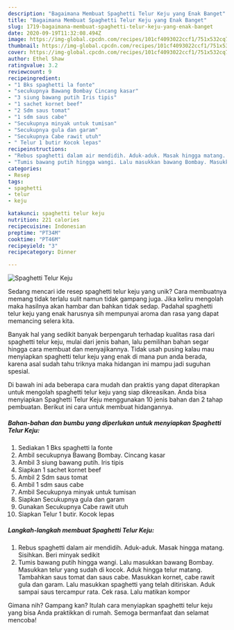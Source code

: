 ```yaml
---
description: "Bagaimana Membuat Spaghetti Telur Keju yang Enak Banget"
title: "Bagaimana Membuat Spaghetti Telur Keju yang Enak Banget"
slug: 1719-bagaimana-membuat-spaghetti-telur-keju-yang-enak-banget
date: 2020-09-19T11:32:08.494Z
image: https://img-global.cpcdn.com/recipes/101cf4093022ccf1/751x532cq70/spaghetti-telur-keju-foto-resep-utama.jpg
thumbnail: https://img-global.cpcdn.com/recipes/101cf4093022ccf1/751x532cq70/spaghetti-telur-keju-foto-resep-utama.jpg
cover: https://img-global.cpcdn.com/recipes/101cf4093022ccf1/751x532cq70/spaghetti-telur-keju-foto-resep-utama.jpg
author: Ethel Shaw
ratingvalue: 3.2
reviewcount: 9
recipeingredient:
- "1 Bks spaghetti la fonte"
- "secukupnya Bawang Bombay Cincang kasar"
- "3 siung bawang putih Iris tipis"
- "1 sachet kornet beef"
- "2 Sdm saus tomat"
- "1 sdm saus cabe"
- "Secukupnya minyak untuk tumisan"
- "Secukupnya gula dan garam"
- "Secukupnya Cabe rawit utuh"
- " Telur 1 butir Kocok lepas"
recipeinstructions:
- "Rebus spaghetti dalam air mendidih. Aduk-aduk. Masak hingga matang. Sisihkan. Beri minyak sedikit"
- "Tumis bawang putih hingga wangi. Lalu masukkan bawang Bombay. Masukkan telur yang sudah di kocok. Aduk hingga telur matang. Tambahkan saus tomat dan saus cabe. Masukkan kornet, cabe rawit gula dan garam. Lalu masukkan spaghetti yang telah ditiriskan. Aduk sampai saus tercampur rata. Cek rasa. Lalu matikan kompor"
categories:
- Resep
tags:
- spaghetti
- telur
- keju

katakunci: spaghetti telur keju 
nutrition: 221 calories
recipecuisine: Indonesian
preptime: "PT34M"
cooktime: "PT46M"
recipeyield: "3"
recipecategory: Dinner

---
```



![Spaghetti Telur Keju](https://img-global.cpcdn.com/recipes/101cf4093022ccf1/751x532cq70/spaghetti-telur-keju-foto-resep-utama.jpg)

Sedang mencari ide resep spaghetti telur keju yang unik? Cara membuatnya memang tidak terlalu sulit namun tidak gampang juga. Jika keliru mengolah maka hasilnya akan hambar dan bahkan tidak sedap. Padahal spaghetti telur keju yang enak harusnya sih mempunyai aroma dan rasa yang dapat memancing selera kita.



Banyak hal yang sedikit banyak berpengaruh terhadap kualitas rasa dari spaghetti telur keju, mulai dari jenis bahan, lalu pemilihan bahan segar hingga cara membuat dan menyajikannya. Tidak usah pusing kalau mau menyiapkan spaghetti telur keju yang enak di mana pun anda berada, karena asal sudah tahu triknya maka hidangan ini mampu jadi suguhan spesial.


Di bawah ini ada beberapa cara mudah dan praktis yang dapat diterapkan untuk mengolah spaghetti telur keju yang siap dikreasikan. Anda bisa menyiapkan Spaghetti Telur Keju menggunakan 10 jenis bahan dan 2 tahap pembuatan. Berikut ini cara untuk membuat hidangannya.

<!--inarticleads1-->

##### Bahan-bahan dan bumbu yang diperlukan untuk menyiapkan Spaghetti Telur Keju:

1. Sediakan 1 Bks spaghetti la fonte
1. Ambil secukupnya Bawang Bombay. Cincang kasar
1. Ambil 3 siung bawang putih. Iris tipis
1. Siapkan 1 sachet kornet beef
1. Ambil 2 Sdm saus tomat
1. Ambil 1 sdm saus cabe
1. Ambil Secukupnya minyak untuk tumisan
1. Siapkan Secukupnya gula dan garam
1. Gunakan Secukupnya Cabe rawit utuh
1. Siapkan  Telur 1 butir. Kocok lepas




<!--inarticleads2-->

##### Langkah-langkah membuat Spaghetti Telur Keju:

1. Rebus spaghetti dalam air mendidih. Aduk-aduk. Masak hingga matang. Sisihkan. Beri minyak sedikit
1. Tumis bawang putih hingga wangi. Lalu masukkan bawang Bombay. Masukkan telur yang sudah di kocok. Aduk hingga telur matang. Tambahkan saus tomat dan saus cabe. Masukkan kornet, cabe rawit gula dan garam. Lalu masukkan spaghetti yang telah ditiriskan. Aduk sampai saus tercampur rata. Cek rasa. Lalu matikan kompor




Gimana nih? Gampang kan? Itulah cara menyiapkan spaghetti telur keju yang bisa Anda praktikkan di rumah. Semoga bermanfaat dan selamat mencoba!
